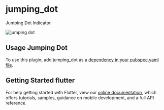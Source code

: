 # jumping_dot

Jumping Dot Indicator


![jumping dot](https://github.com/rezam92/jumping_dot/image.jpg)

## Usage Jumping Dot
To use this plugin, add jumping_dot as a [dependency in your pubspec.yaml file]('https://flutter.dev/platform-plugins/').

## Getting Started flutter
For help getting started with Flutter, view our 
[online documentation](https://flutter.dev/docs), which offers tutorials, 
samples, guidance on mobile development, and a full API reference.
